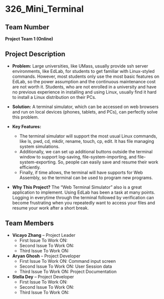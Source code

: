 # 326_Mini_Terminal

## Team Number
**Project Team 1 (Online)**

## Project Description
- **Problem:**
Large universities, like UMass, usually provide ssh server environments, like EdLab, for students to get familiar with Linux-styled commands. However, most students only use the most basic features on EdLab, so the power assumption and the continuous maintenance cost are not worth it. 
Students, who are not enrolled in a university and have no previous experience in installing and using Linux, usually find it hard to install a Linux distribution on their PCs. 

  
- **Solution:**
A terminal simulator, which can be accessed on web browsers and run on local devices (phones, tablets, and PCs), can perfectly solve this problem.

- **Key Features:**
    - The terminal simulator will support the most usual Linux commands, like ls, pwd, cd, mkdir, rename, touch, cp, edit. It has file managing system simulations.
    - Additionally, we can set up additional buttons outside the terminal window to support log-saving, file-system-importing, and file-system-exporting. So, people can easily save and resume their work efficiently.
    - Finally, if time allows, the terminal will have supports for Web Assembly, so the terminal can be used to program new programs.
- **Why This Project?**
The “Web Terminal Simulator” also is a great application to implement. Using EdLab has been a task at many points. Logging in everytime through the terminal followed by verification can become frustrating when you repeatedly want to access your files and resume your work after a short break. 

## Team Members
- **Vicayo Zhang** – Project Leader
    - First Issue To Work ON: 
    - Second Issue To Work ON: 
    - Third Issue To Work ON:
- **Aryan Ghosh** – Project Developer
    - First Issue To Work ON: Command input screen
    - Second Issue To Work ON: User Session data
    - Third Issue To Work ON: Project Documentation
- **Stella Dey** – Project Developer
    - First Issue To Work ON:
    - Second Issue To Work ON:
    - Third Issue To Work ON: 
